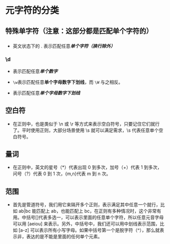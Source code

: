 # 元字符的分类

## 特殊单字符（注意：这部分都是匹配单个字符的）

###

-   英文状态下的 . 表示匹配任意***单个字符（换行除外）***

### \d

-   表示匹配任意***单个数字***

-   `\w`表示匹配任意**单个字母数字下划线**，而 `\W` 与之相反。

-   表示匹配任意***单个字母数字下划线***

## 空白符

-   在正则中，也是类似于 \n 或 \r 等方式来表示空白符号，只要记住它们就行了。平时使用正则，大部分场景使用 \s 就可以满足需求，\s 代表任意单个空白符号。

## 量词

-   在正则中，英文的星号（\*）代表出现 0 到多次，加号（+）代表 1 到多次，问号（?）代表 0 到 1 次，{m,n}代表 m 到 n 次。

## 范围

-   首先是管道符号，我们用它来隔开多个正则，表示满足其中任意一个就行，比如 ab|bc 能匹配上 ab，也能匹配上 bc，在正则有多种情况时，这个非常有用。中括号[]代表多选一，可以表示里面的任意单个字符，所以任意元音字母可以用 [aeiou] 来表示。另外，中括号中，我们还可以用中划线表示范围，比如 [a-z] 可以表示所有小写字母。如果中括号第一个是脱字符（^），那么就表示非，表达的是不能是里面的任何单个元素。
